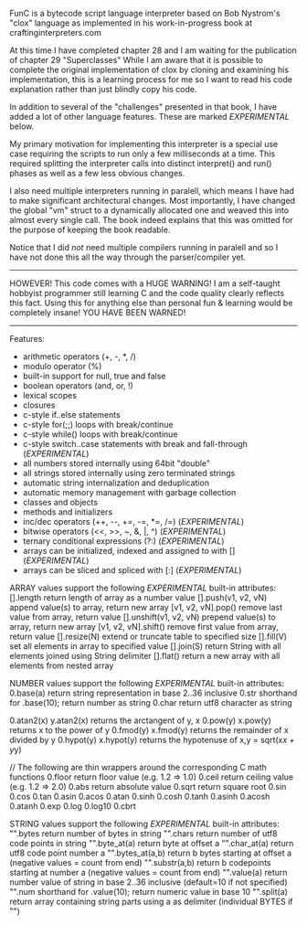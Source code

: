

FunC is a bytecode script language interpreter based on Bob Nystrom's "clox" language
as implemented in his work-in-progress book at craftinginterpreters.com


At this time I have completed chapter 28 and I am waiting for the publication of
chapter 29 "Superclasses"
While I am aware that it is possible to complete the original implementation
of clox by cloning and examining his implementation, this is a learning process
for me so I want to read his code explanation rather than just blindly copy his code.

In addition to several of the "challenges" presented in that book,
I have added a lot of other language features. These are marked *EXPERIMENTAL* below.

My primary motivation for implementing this interpreter is a special use case
requiring the scripts to run only a few milliseconds at a time.
This required splitting the interpreter calls into distinct interpret() and run() phases
as well as a few less obvious changes.

I also need multiple interpreters running in paralell, which means I have had to make
significant architectural changes. Most importantly, I have changed the global "vm" struct
to a dynamically allocated one and weaved this into almost every single call.
The book indeed explains that this was omitted for the purpose of keeping the book readable.

Notice that I did *not* need multiple compilers running in paralell and so I have
not done this all the way through the parser/compiler yet.


*********************************************************
HOWEVER! This code comes with a HUGE WARNING!
I am a self-taught hobbyist programmer still learning C
and the code quality clearly reflects this fact.
Using this for anything else than personal fun & learning
would be completely insane! YOU HAVE BEEN WARNED!
*********************************************************



Features:
- arithmetic operators (+, -, *, /)
- modulo operator (%)
- built-in support for null, true and false
- boolean operators (and, or, !)
- lexical scopes
- closures
- c-style if..else statements
- c-style for(;;) loops with break/continue
- c-style while() loops with break/continue
- c-style switch..case statements with break and fall-through (*EXPERIMENTAL*)
- all numbers stored internally using 64bit "double"
- all strings stored internally using zero terminated strings
- automatic string internalization and deduplication
- automatic memory management with garbage collection
- classes and objects
- methods and initializers
- inc/dec operators (++, --, +=, -=, *=, /=) (*EXPERIMENTAL*)
- bitwise operators (<<, >>, ~, &, |, ^) (*EXPERIMENTAL*)
- ternary conditional expressions (?:) (*EXPERIMENTAL*)
- arrays can be initialized, indexed and assigned to with [] (*EXPERIMENTAL*)
- arrays can be sliced and spliced with [:] (*EXPERIMENTAL*)


ARRAY values support the following *EXPERIMENTAL* built-in attributes:
  [].length                return length of array as a number value
  [].push(v1, v2, vN)      append value(s) to array, return new array
  [v1, v2, vN].pop()       remove last value from array, return value
  [].unshift(v1, v2, vN)   prepend value(s) to array, return new array
  [v1, v2, vN].shift()     remove first value from array, return value
  [].resize(N)             extend or truncate table to specified size
  [].fill(V)               set all elements in array to specified value
  [].join(S)               return String with all elements joined using String delimiter
  [].flat()                return a new array with all elements from nested array

NUMBER values support the following *EXPERIMENTAL* built-in attributes:
  0.base(a)        return string representation in base 2..36 inclusive
  0.str            shorthand for .base(10); return number as string
  0.char           return utf8 character as string

  0.atan2(x)       y.atan2(x) returns the arctangent of y, x
  0.pow(y)         x.pow(y) returns x to the power of y
  0.fmod(y)        x.fmod(y) returns the remainder of x divided by y
  0.hypot(y)       x.hypot(y) returns the hypotenuse of x,y = sqrt(x*x + y*y)

  // The following are thin wrappers around the corresponding C math functions
  0.floor          return floor value (e.g. 1.2 => 1.0)
  0.ceil           return ceiling value (e.g. 1.2 => 2.0)
  0.abs            return absolute value
  0.sqrt           return square root
  0.sin
  0.cos
  0.tan
  0.asin
  0.acos
  0.atan
  0.sinh
  0.cosh
  0.tanh
  0.asinh
  0.acosh
  0.atanh
  0.exp
  0.log
  0.log10
  0.cbrt

STRING values support the following *EXPERIMENTAL* built-in attributes:
  "".bytes          return number of bytes in string
  "".chars          return number of utf8 code points in string
  "".byte_at(a)     return byte at offset a
  "".char_at(a)     return utf8 code point number a
  "".bytes_at(a,b)  return b bytes starting at offset a (negative values = count from end)
  "".substr(a,b)    return b codepoints starting at number a (negative values = count from end)
  "".value(a)       return number value of string in base 2..36 inclusive (default=10 if not specified)
  "".num            shorthand for .value(10); return numeric value in base 10
  "".split(a)       return array containing string parts using a as delimiter (individual BYTES if "")

